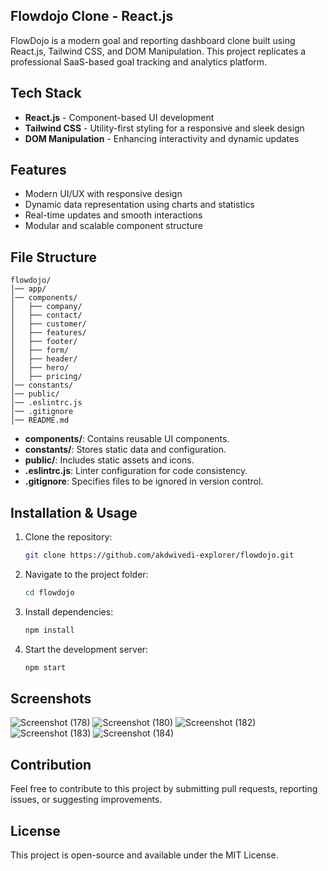 ## Flowdojo Clone - React.js

FlowDojo is a modern goal and reporting dashboard clone built using React.js, Tailwind CSS, and DOM Manipulation. This project replicates a professional SaaS-based goal tracking and analytics platform.

## Tech Stack
- **React.js** - Component-based UI development
- **Tailwind CSS** - Utility-first styling for a responsive and sleek design
- **DOM Manipulation** - Enhancing interactivity and dynamic updates

## Features
- Modern UI/UX with responsive design
- Dynamic data representation using charts and statistics
- Real-time updates and smooth interactions
- Modular and scalable component structure

## File Structure
```
flowdojo/
│── app/
│── components/
│   ├── company/
│   ├── contact/
│   ├── customer/
│   ├── features/
│   ├── footer/
│   ├── form/
│   ├── header/
│   ├── hero/
│   ├── pricing/
│── constants/
│── public/
│── .eslintrc.js
│── .gitignore
│── README.md
```
- **components/**: Contains reusable UI components.
- **constants/**: Stores static data and configuration.
- **public/**: Includes static assets and icons.
- **.eslintrc.js**: Linter configuration for code consistency.
- **.gitignore**: Specifies files to be ignored in version control.

## Installation & Usage
1. Clone the repository:
   ```bash
   git clone https://github.com/akdwivedi-explorer/flowdojo.git
   ```
2. Navigate to the project folder:
   ```bash
   cd flowdojo
   ```
3. Install dependencies:
   ```bash
   npm install
   ```
4. Start the development server:
   ```bash
   npm start
   ```

## Screenshots
![Screenshot (178)](https://github.com/user-attachments/assets/97633b17-6fe9-4d37-9d43-4c6331372de2)
![Screenshot (180)](https://github.com/user-attachments/assets/9e22d027-d1aa-4070-ab19-f1967306d844)
![Screenshot (182)](https://github.com/user-attachments/assets/9d8f9fd9-d96b-40b1-b9ca-b2cf9ca8bf7c)
![Screenshot (183)](https://github.com/user-attachments/assets/03c71c17-aebf-4076-92a4-064e3167690f)
![Screenshot (184)](https://github.com/user-attachments/assets/32ea6a57-64d5-4346-8ded-30b9ee46a4ae)

## Contribution
Feel free to contribute to this project by submitting pull requests, reporting issues, or suggesting improvements.

## License
This project is open-source and available under the MIT License.

